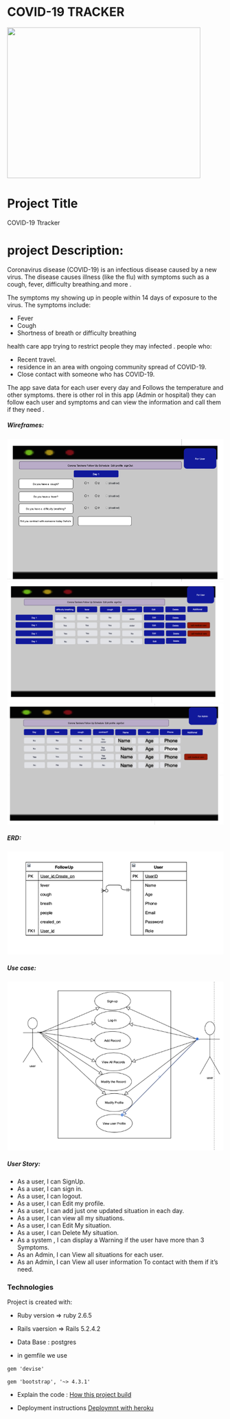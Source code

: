 # COVID-19 TRACKER
<img src="https://broomfield.org/ImageRepository/Document?documentID=34761" width="450" height="350">


# Project Title

COVID-19 Ttracker

# project Description:

Coronavirus disease (COVID-19) is an infectious disease caused by a new virus.
The disease causes illness (like the flu) with symptoms such as a cough, fever, difficulty breathing.and more . 

The symptoms my  showing up in people within 14 days of exposure to the virus.
The symptoms include:
* Fever
* Cough
* Shortness of breath or difficulty breathing

health care app trying to restrict people they may infected .
people who:
 - Recent travel.
 - residence in an area with ongoing community spread of COVID-19.
 - Close contact with someone who has COVID-19.
 
 The app save data for each user every day and Follows the temperature and other symptoms.
 there is other rol in this app (Admin or hospital) they can follow each user and symptoms and can view the information and call them if they need .
##### Wireframes: 
![User Day by Day Follow](img/daybyday.png)
![User all Follow Schedule](img/user_index.png)
![Admin all Follow Schedule](img/admin_index.png)


##### ERD:
![ERD](img/erd.png)

##### Use case:
![Use Case](img/usecase.png)

##### User Story:
* As a user, I can SignUp.
* As a user, I can sign in.
* As a user, I can logout.
* As a user, I can Edit my profile.
* As a user, I can add  just one updated situation in each day.
* As a user, I can  view all my situations.
* As a user, I can Edit My situation.
* As a user, I can Delete My situation.
* As a system , I can display a Warning if the user have more than 3 Symptoms.
* As an Admin, I can View all situations for each user.
* As an Admin, I can View all user information To contact with them if it’s need.

### Technologies
Project is created with:
* Ruby version  => ruby 2.6.5
* Rails vaersion => Rails 5.2.4.2
* Data Base : postgres

* in gemfile we use
```
gem 'devise'
``` 
```
gem 'bootstrap', '~> 4.3.1'
```

* Explain the code :
[How this project build  ](steps.md)


* Deployment instructions
[Deploymnt with heroku](https://devcenter.heroku.com/articles/getting-started-with-rails5)

